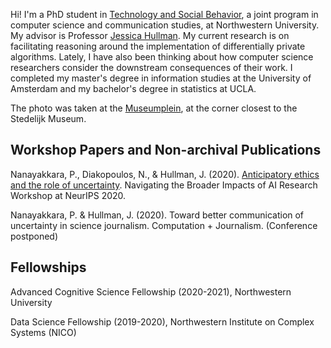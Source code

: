 Hi! I'm a PhD student in [Technology and Social Behavior](https://tsb.northwestern.edu/ "https://tsb.northwestern.edu/"), a joint program in computer science and communication studies, at Northwestern University. My advisor is Professor [Jessica Hullman](http://users.eecs.northwestern.edu/~jhullman/). My current research is on facilitating reasoning around the implementation of differentially private algorithms. Lately, I have also been thinking about how computer science researchers consider the downstream consequences of their work. I completed my master's degree in information studies at the University of Amsterdam and my bachelor's degree in statistics at UCLA.

The photo was taken at the [Museumplein](https://en.wikipedia.org/wiki/Museumplein "https://en.wikipedia.org/wiki/Museumplein"), at the corner closest to the Stedelijk Museum.

## Workshop Papers and Non-archival Publications
Nanayakkara, P., Diakopoulos, N., & Hullman, J. (2020). [Anticipatory ethics and the role of uncertainty](https://arxiv.org/pdf/2011.13170.pdf). Navigating the Broader Impacts of AI Research Workshop at NeurIPS 2020. 

Nanayakkara, P. & Hullman, J. (2020). Toward better communication of uncertainty in science journalism. Computation + Journalism. (Conference postponed)

## Fellowships
Advanced Cognitive Science Fellowship (2020-2021), Northwestern University

Data Science Fellowship (2019-2020), Northwestern Institute on Complex Systems (NICO)


